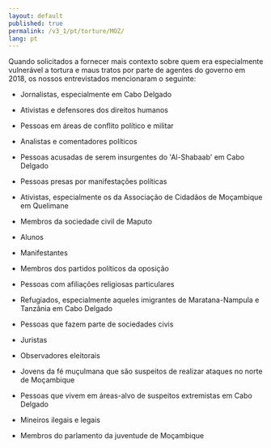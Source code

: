 ```yaml
---
layout: default
published: true
permalink: /v3_1/pt/torture/MOZ/
lang: pt
---
```


Quando solicitados a fornecer mais contexto sobre quem era especialmente vulnerável a tortura e maus tratos por parte de agentes do governo em 2018, os nossos entrevistados mencionaram o seguinte:

-	Jornalistas, especialmente em Cabo Delgado

-	Ativistas e defensores dos direitos humanos

-	Pessoas em áreas de conflito político e militar

-	Analistas e comentadores políticos

-	Pessoas acusadas de serem insurgentes do 'Al-Shabaab' em Cabo Delgado

-	Pessoas presas por manifestações políticas
-	Ativistas, especialmente os da Associação de Cidadãos de Moçambique em Quelimane
-	Membros da sociedade civil de Maputo
-	Alunos
-	Manifestantes
-	Membros dos partidos políticos da oposição
-	Pessoas com afiliações religiosas particulares
-	Refugiados, especialmente aqueles imigrantes de Maratana-Nampula e Tanzânia em Cabo Delgado
-	Pessoas que fazem parte de sociedades civis
-	Juristas
-	Observadores eleitorais
-	Jovens da fé muçulmana que são suspeitos de realizar ataques no norte de Moçambique
-	Pessoas que vivem em áreas-alvo de suspeitos extremistas em Cabo Delgado
-	Mineiros ilegais e legais
-	Membros do parlamento da juventude de Moçambique

